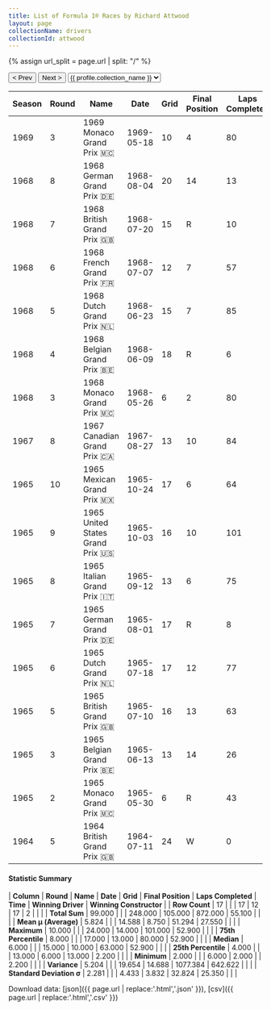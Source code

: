 ```yaml
---
title: List of Formula 1® Races by Richard Attwood
layout: page
collectionName: drivers
collectionId: attwood
---
```


{% assign url_split = page.url | split: "/" %}
<div id="collection-navigation">
<button onclick="selector.options[selector.selectedIndex-1].value && (window.location = selector.options[selector.selectedIndex-1].value);">&lt; Prev</button>
<button onclick="selector.options[selector.selectedIndex+1].value && (window.location = selector.options[selector.selectedIndex+1].value);">Next &gt;</button>
<select id="selector" onchange="this.options[this.selectedIndex].value && (window.location = this.options[this.selectedIndex].value);">
  {% for collectionId in site.data[page.collectionName].refs %}
    {% if collectionId == page.collectionId %}
      {% assign selected = "selected" %}
    {% else %}
      {% assign selected = "" %}
    {% endif %}
    {% assign profile = site.data[page.collectionName][collectionId].profile %}
    <option value="/f1/{{ page.collectionName }}/{{ collectionId }}/{{ url_split[4] }}" {{ selected }}>{{ profile.collection_name }}</option>
  {% endfor %}
</select>
</div>

| Season | Round | Name | Date | Grid | Final Position | Laps Completed | Time | Winning Driver | Winning Constructor |
|--|--|--|--|--|--|--|--|--|--|
| 1969 | 3 | 1969 Monaco Grand Prix 🇲🇨 | 1969-05-18 | 10 | 4 | 80 | +52.9 | Graham Hill 🇬🇧 | Lotus-Ford 🇬🇧 |
| 1968 | 8 | 1968 German Grand Prix 🇩🇪 | 1968-08-04 | 20 | 14 | 13 |   | Jackie Stewart 🇬🇧 | Matra-Ford 🇫🇷 |
| 1968 | 7 | 1968 British Grand Prix 🇬🇧 | 1968-07-20 | 15 | R | 10 |   | Jo Siffert 🇨🇭 | Lotus-Ford 🇬🇧 |
| 1968 | 6 | 1968 French Grand Prix 🇫🇷 | 1968-07-07 | 12 | 7 | 57 |   | Jacky Ickx 🇧🇪 | Ferrari 🇮🇹 |
| 1968 | 5 | 1968 Dutch Grand Prix 🇳🇱 | 1968-06-23 | 15 | 7 | 85 |   | Jackie Stewart 🇬🇧 | Matra-Ford 🇫🇷 |
| 1968 | 4 | 1968 Belgian Grand Prix 🇧🇪 | 1968-06-09 | 18 | R | 6 |   | Bruce McLaren 🇳🇿 | McLaren-Ford 🇬🇧 |
| 1968 | 3 | 1968 Monaco Grand Prix 🇲🇨 | 1968-05-26 | 6 | 2 | 80 | +2.2 | Graham Hill 🇬🇧 | Lotus-Ford 🇬🇧 |
| 1967 | 8 | 1967 Canadian Grand Prix 🇨🇦 | 1967-08-27 | 13 | 10 | 84 |   | Jack Brabham 🇦🇺 | Brabham-Repco 🇬🇧 |
| 1965 | 10 | 1965 Mexican Grand Prix 🇲🇽 | 1965-10-24 | 17 | 6 | 64 |   | Richie Ginther 🇺🇸 | Honda 🇯🇵 |
| 1965 | 9 | 1965 United States Grand Prix 🇺🇸 | 1965-10-03 | 16 | 10 | 101 |   | Graham Hill 🇬🇧 | BRM 🇬🇧 |
| 1965 | 8 | 1965 Italian Grand Prix 🇮🇹 | 1965-09-12 | 13 | 6 | 75 |   | Jackie Stewart 🇬🇧 | BRM 🇬🇧 |
| 1965 | 7 | 1965 German Grand Prix 🇩🇪 | 1965-08-01 | 17 | R | 8 |   | Jim Clark 🇬🇧 | Lotus-Climax 🇬🇧 |
| 1965 | 6 | 1965 Dutch Grand Prix 🇳🇱 | 1965-07-18 | 17 | 12 | 77 |   | Jim Clark 🇬🇧 | Lotus-Climax 🇬🇧 |
| 1965 | 5 | 1965 British Grand Prix 🇬🇧 | 1965-07-10 | 16 | 13 | 63 |   | Jim Clark 🇬🇧 | Lotus-Climax 🇬🇧 |
| 1965 | 3 | 1965 Belgian Grand Prix 🇧🇪 | 1965-06-13 | 13 | 14 | 26 |   | Jim Clark 🇬🇧 | Lotus-Climax 🇬🇧 |
| 1965 | 2 | 1965 Monaco Grand Prix 🇲🇨 | 1965-05-30 | 6 | R | 43 |   | Graham Hill 🇬🇧 | BRM 🇬🇧 |
| 1964 | 5 | 1964 British Grand Prix 🇬🇧 | 1964-07-11 | 24 | W | 0 |   | Jim Clark 🇬🇧 | Lotus-Climax 🇬🇧 |

#### Statistic Summary

| **Column** | **Round** | **Name** | **Date** | **Grid** | **Final Position** | **Laps Completed** | **Time** | **Winning Driver** | **Winning Constructor** |
| **Row Count** | 17 |  |  | 17 | 12 | 17 | 2 |  |  |
| **Total Sum** | 99.000 |  |  | 248.000 | 105.000 | 872.000 | 55.100 |  |  |
| **Mean μ (Average)** | 5.824 |  |  | 14.588 | 8.750 | 51.294 | 27.550 |  |  |
| **Maximum** | 10.000 |  |  | 24.000 | 14.000 | 101.000 | 52.900 |  |  |
| **75th Percentile** | 8.000 |  |  | 17.000 | 13.000 | 80.000 | 52.900 |  |  |
| **Median** | 6.000 |  |  | 15.000 | 10.000 | 63.000 | 52.900 |  |  |
| **25th Percentile** | 4.000 |  |  | 13.000 | 6.000 | 13.000 | 2.200 |  |  |
| **Minimum** | 2.000 |  |  | 6.000 | 2.000 |  | 2.200 |  |  |
| **Variance** | 5.204 |  |  | 19.654 | 14.688 | 1077.384 | 642.622 |  |  |
| **Standard Deviation σ** | 2.281 |  |  | 4.433 | 3.832 | 32.824 | 25.350 |  |  |

Download data: [json]({{ page.url | replace:'.html','.json' }}), [csv]({{ page.url | replace:'.html','.csv' }})
